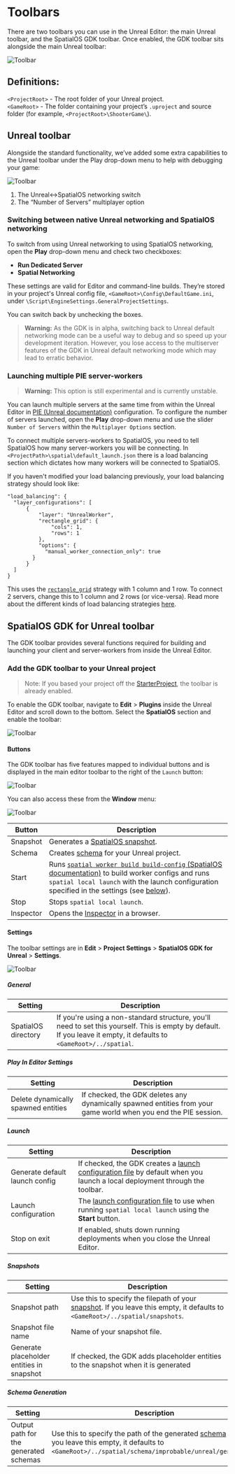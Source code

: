 # Toolbars

There are two toolbars you can use in the Unreal Editor: the main Unreal toolbar, and the SpatialOS GDK toolbar. Once enabled, the GDK toolbar sits alongside the main Unreal toolbar:

 ![Toolbar]({{assetRoot}}assets/screen-grabs/toolbar/toolbars.png)

## Definitions:
`<ProjectRoot>` - The root folder of your Unreal project.  
`<GameRoot>` - The folder containing your project’s `.uproject` and source folder (for example, `<ProjectRoot>\ShooterGame\`).

## Unreal toolbar

Alongside the standard functionality, we’ve added some extra capabilities to the Unreal toolbar under the Play drop-down menu to help with debugging your game:

 ![Toolbar]({{assetRoot}}assets/screen-grabs/toolbar/multi-player-options.png)

1. The Unreal<->SpatialOS networking switch
1. The “Number of Servers” multiplayer option

### Switching between native Unreal networking and SpatialOS networking

To switch from using Unreal networking to using SpatialOS networking, open the **Play** drop-down menu and check two checkboxes:

* **Run Dedicated Server**
* **Spatial Networking** 

These settings are valid for Editor and command-line builds. They’re stored in your project's Unreal config file, `<GameRoot>\Config\DefaultGame.ini`, under `\Script\EngineSettings.GeneralProjectSettings`.

You can switch back by unchecking the boxes.

> **Warning:** As the GDK is in alpha, switching back to Unreal default networking mode can be a useful way to debug and so speed up your development iteration. However, you lose access to the multiserver features of the GDK in Unreal default networking mode which may lead to erratic behavior.

### Launching multiple PIE server-workers

> **Warning:** This option is still experimental and is currently unstable.

You can launch multiple servers at the same time from within the Unreal Editor in [PIE (Unreal documentation)](https://docs.unrealengine.com/en-us/Engine/UI/LevelEditor/InEditorTesting#playineditor) configuration. To configure the number of servers launched, open the **Play** drop-down menu and use the slider `Number of Servers` within the `Multiplayer Options` section.

To connect multiple servers-workers to SpatialOS, you need to tell SpatialOS how many server-workers you will be connecting. In `<ProjectPath>\spatial\default_launch.json` there is a load balancing section which dictates how many workers will be connected to SpatialOS. 

If you haven't modified your load balancing previously, your load balancing strategy should look like:

```
"load_balancing": {
  "layer_configurations": [
      {
          "layer": "UnrealWorker",
          "rectangle_grid": {
              "cols": 1,
              "rows": 1
          },
          "options": {
            "manual_worker_connection_only": true
        }
      }
  ]
}
```

This uses the [`rectangle_grid`](https://docs.improbable.io/reference/latest/shared/worker-configuration/load-balancer-config-2#rectangular-grid-rectangle-grid) strategy with 1 column and 1 row. To connect 2 servers, change this to 1 column and 2 rows (or vice-versa). Read more about the different kinds of load balancing strategies [here](https://docs.improbable.io/reference/latest/shared/worker-configuration/load-balancer-config-2#load-balancing-with-the-new-runtime).

## SpatialOS GDK for Unreal toolbar

The GDK toolbar provides several functions required for building and launching your client and server-workers from inside the Unreal Editor.

### Add the GDK toolbar to your Unreal project

> Note: If you based your project off the [StarterProject](https://github.com/spatialos/UnrealGDKStarterProject), the toolbar is already enabled.

To enable the GDK toolbar, navigate to **Edit** > **Plugins** inside the Unreal Editor and scroll down to the bottom. Select the **SpatialOS** section and enable the toolbar:

![Toolbar]({{assetRoot}}assets/screen-grabs/toolbar/enable-toolbar.png)

#### Buttons

The GDK toolbar has five features mapped to individual buttons and is displayed in the main editor toolbar to the right of the `Launch` button:

 ![Toolbar]({{assetRoot}}assets/screen-grabs/toolbar/toolbar-buttons.png)

You can also access these from the **Window** menu:

 ![Toolbar]({{assetRoot}}assets/screen-grabs/toolbar/window-access.png)

| Button | Description |
| --- | --- |
| Snapshot | Generates a [SpatialOS snapshot]({{urlRoot}}/content/glossary#snapshot). | 
| Schema | Creates [schema]({{urlRoot}}/content/glossary#schema) for your Unreal project. |
| Start | Runs [`spatial worker build build-config` (SpatialOS documentation)](https://docs.improbable.io/reference/latest/shared/spatial-cli/spatial-worker-build-build-config) to build worker configs and runs `spatial local launch` with the launch configuration specified in the settings (see [below](#settings)). |
| Stop | Stops `spatial local launch`. |
| Inspector | Opens the [Inspector]({{urlRoot}}/content/glossary#inspector) in a browser. |

#### Settings

The toolbar settings are in **Edit** > **Project Settings** > **SpatialOS GDK for Unreal** > **Settings**.

 ![Toolbar]({{assetRoot}}assets/screen-grabs/toolbar/toolbar-settings.png)

##### General

| Setting | Description |
| --- | --- |
| SpatialOS directory | If you're using a non-standard structure, you'll need to set this yourself. This is empty by default. If you leave it empty, it defaults to `<GameRoot>/../spatial`. |

##### Play In Editor Settings

| Setting | Description |
| --- | --- |
| Delete dynamically spawned entities | If checked, the GDK deletes any dynamically spawned entities from your game world when you end the PIE session. |

##### Launch

| Setting | Description |
| --- | --- |
| Generate default launch config | If checked, the GDK creates a [launch configuration file]({{urlRoot}}/content/glossary#launch-configuration-file) by default when you launch a local deployment through the toolbar. |
| Launch configuration | The [launch configuration file]({{urlRoot}}/content/glossary#launch-configuration-file) to use when running `spatial local launch` using the **Start** button. |
| Stop on exit |  If enabled, shuts down running deployments when you close the Unreal Editor. |

##### Snapshots

| Setting | Description |
| --- | --- |
| Snapshot path | Use this to specify the filepath of your [snapshot]({{urlRoot}}/content/glossary#snapshot). If you leave this empty, it defaults to `<GameRoot>/../spatial/snapshots`. |
| Snapshot file name |  Name of your snapshot file. |
| Generate placeholder entities in snapshot | If checked, the GDK adds placeholder entities to the snapshot when it is generated|

##### Schema Generation

| Setting | Description |
| --- | --- |
| Output path for the generated schemas | Use this to specify the path of the generated [schema]({{urlRoot}}/content/glossary#schema) files.  If you leave this empty, it defaults to `<GameRoot>/../spatial/schema/improbable/unreal/generated/`. |
